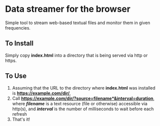 # Data streamer for the browser

Simple tool to stream web-based textual files and monitor them in given frequencies.

## To Install

Simply copy **index.html** into a directory that is being served via http or https.

## To Use

1. Assuming that the URL to the directory where **index.html** was installed is **https://example.com/dir/**,
2. Call **https://example.com/dir/?source=filename*&interval=duration**, where ***filename*** is a text resource (file or otherwise) accessible via http(s), and ***interval*** is the number of milliseconds to wait before each refresh
3. That's it!

